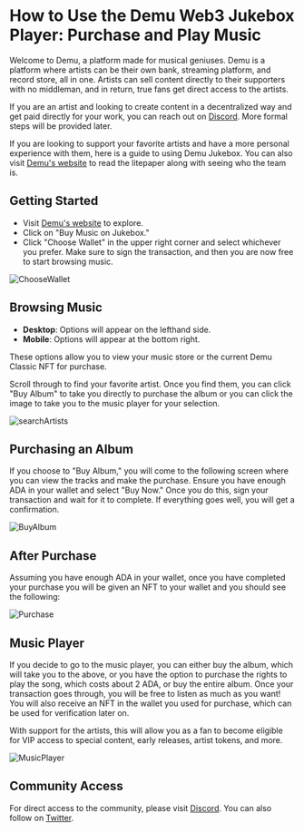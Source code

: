 # How to Use the Demu Web3 Jukebox Player: Purchase and Play Music

Welcome to Demu, a platform made for musical geniuses. Demu is a platform where artists can be their own bank, streaming platform, and record store, all in one. Artists can sell content directly to their supporters with no middleman, and in return, true fans get direct access to the artists.

If you are an artist and looking to create content in a decentralized way and get paid directly for your work, you can reach out on [Discord](http://discord.gg/rgBTv6cTfb). More formal steps will be provided later.

If you are looking to support your favorite artists and have a more personal experience with them, here is a guide to using Demu Jukebox. You can also visit [Demu's website](https://www.demu.pro/) to read the litepaper along with seeing who the team is.

## Getting Started

- Visit [Demu's website](https://www.demu.pro/) to explore.
- Click on "Buy Music on Jukebox."
- Click "Choose Wallet" in the upper right corner and select whichever you prefer. Make sure to sign the transaction, and then you are now free to start browsing music.

![ChooseWallet](https://github.com/jaysnel/technical-writing/assets/23262423/e65f3b42-fcb7-419a-923d-9d2e43df4add)


## Browsing Music

- **Desktop**: Options will appear on the lefthand side.
- **Mobile**: Options will appear at the bottom right.

These options allow you to view your music store or the current Demu Classic NFT for purchase.

Scroll through to find your favorite artist. Once you find them, you can click "Buy Album" to take you directly to purchase the album or you can click the image to take you to the music player for your selection.

![searchArtists](https://github.com/jaysnel/technical-writing/assets/23262423/ab13eed1-da13-4d8a-871f-74c6a9352451)


## Purchasing an Album

If you choose to "Buy Album," you will come to the following screen where you can view the tracks and make the purchase. Ensure you have enough ADA in your wallet and select "Buy Now." Once you do this, sign your transaction and wait for it to complete. If everything goes well, you will get a confirmation.

![BuyAlbum](https://github.com/jaysnel/technical-writing/assets/23262423/9c2c4c21-31d6-477f-a88b-21b69aa1a0b6)

## After Purchase

Assuming you have enough ADA in your wallet, once you have completed your purchase you will be given an NFT to your wallet and you should see the following:

![Purchase](https://github.com/jaysnel/technical-writing/assets/23262423/62230fa5-c621-479e-a250-2da099e93da8)


## Music Player

If you decide to go to the music player, you can either buy the album, which will take you to the above, or you have the option to purchase the rights to play the song, which costs about 2 ADA, or buy the entire album. Once your transaction goes through, you will be free to listen as much as you want! You will also receive an NFT in the wallet you used for purchase, which can be used for verification later on.

With support for the artists, this will allow you as a fan to become eligible for VIP access to special content, early releases, artist tokens, and more.

![MusicPlayer](https://github.com/jaysnel/technical-writing/assets/23262423/7ef3ddc3-8be3-43b0-8342-4f1f146c717e)

## Community Access

For direct access to the community, please visit [Discord](http://discord.gg/rgBTv6cTfb).
You can also follow on [Twitter](https://twitter.com/DEMUPro).
